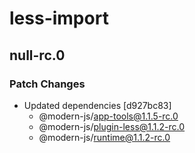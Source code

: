# less-import

## null-rc.0
### Patch Changes

- Updated dependencies [d927bc83]
  - @modern-js/app-tools@1.1.5-rc.0
  - @modern-js/plugin-less@1.1.2-rc.0
  - @modern-js/runtime@1.1.2-rc.0
